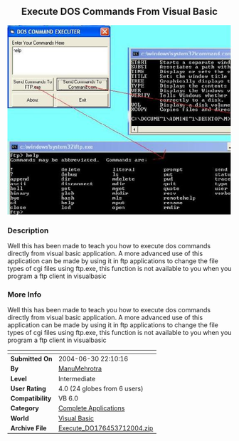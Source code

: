 ﻿<div align="center">

## Execute DOS Commands From Visual Basic

<img src="PIC200471717333305.JPG">
</div>

### Description

Well this has been made to teach you how to execute dos commands directly from visual basic application.   A more advanced use of this application can be made by using it in ftp applications to change the file types of cgi files using ftp.exe, this function is not available to you when you program a ftp client in visualbasic
 
### More Info
 
Well this has been made to teach you how to execute dos commands directly from visual basic application.   A more advanced use of this application can be made by using it in ftp applications to change the file types of cgi files using ftp.exe, this function is not available to you when you program a ftp client in visualbasic


<span>             |<span>
---                |---
**Submitted On**   |2004-06-30 22:10:16
**By**             |[ManuMehrotra](https://github.com/Planet-Source-Code/PSCIndex/blob/master/ByAuthor/manumehrotra.md)
**Level**          |Intermediate
**User Rating**    |4.0 (24 globes from 6 users)
**Compatibility**  |VB 6\.0
**Category**       |[Complete Applications](https://github.com/Planet-Source-Code/PSCIndex/blob/master/ByCategory/complete-applications__1-27.md)
**World**          |[Visual Basic](https://github.com/Planet-Source-Code/PSCIndex/blob/master/ByWorld/visual-basic.md)
**Archive File**   |[Execute\_DO176453712004\.zip](https://github.com/Planet-Source-Code/manumehrotra-execute-dos-commands-from-visual-basic__1-54691/archive/master.zip)








